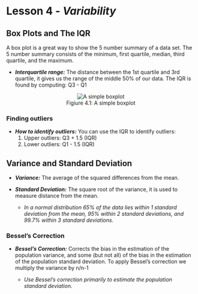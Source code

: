 # Lesson 4 - _Variability_

## Box Plots and The IQR

A box plot is a great way to show the 5 number summary of a data set. The 5 number summary consists of the minimum, first quartile, median, third quartile, and the maximum.

- **_Interquartile range:_** The distance between the 1st quartile and 3rd quartile, it gives us the range of the middle 50% of our data.
The IQR is found by computing: Q3 - Q1

<p align="center">
    <img align="center" alt="A simple boxplot" src=https://d2gne97vdumgn3.cloudfront.net/api/file/STem3CnrQSS47G6ePhZp><br/>
Figiure 4.1: A simple boxplot
</p>

### Finding outliers
-  **_How to identify outliers:_** You can use the IQR to identify outliers:
    1. Upper outliers: Q3 + 1.5 (IQR)
    2. Lower outliers: Q1 - 1.5 (IQR)

## Variance and Standard Deviation
- **_Variance:_** The average of the squared differences from the mean. 

- **_Standard Deviation:_** The square root of the variance, it is used to measure distance from the mean.
     -  _In a normal distribution 65% of the data lies within 1 standard deviation from the mean,
95% within 2 standard deviations, and 99.7% within 3 standard deviations._

### Bessel’s Correction
- **_Bessel’s Correction:_** Corrects the bias in the estimation of the population
variance, and some (but not all) of the bias in the estimation of the population standard
deviation. To apply Bessel’s correction we multiply the variance by n/n-1

     -  _Use Bessel’s correction primarily to estimate the population standard deviation._
